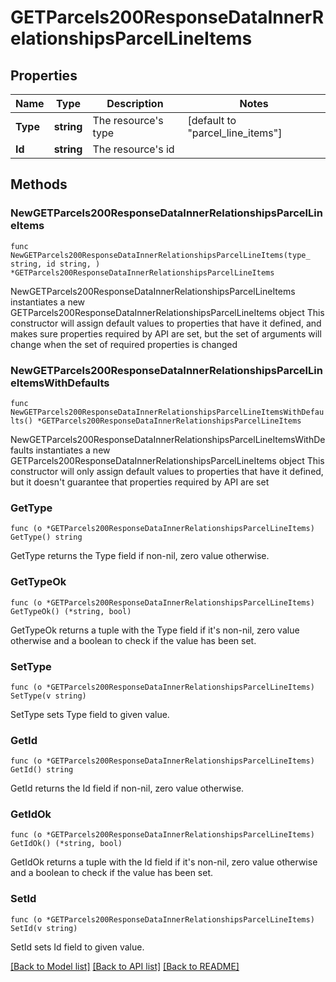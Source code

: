 # GETParcels200ResponseDataInnerRelationshipsParcelLineItems

## Properties

Name | Type | Description | Notes
------------ | ------------- | ------------- | -------------
**Type** | **string** | The resource&#39;s type | [default to "parcel_line_items"]
**Id** | **string** | The resource&#39;s id | 

## Methods

### NewGETParcels200ResponseDataInnerRelationshipsParcelLineItems

`func NewGETParcels200ResponseDataInnerRelationshipsParcelLineItems(type_ string, id string, ) *GETParcels200ResponseDataInnerRelationshipsParcelLineItems`

NewGETParcels200ResponseDataInnerRelationshipsParcelLineItems instantiates a new GETParcels200ResponseDataInnerRelationshipsParcelLineItems object
This constructor will assign default values to properties that have it defined,
and makes sure properties required by API are set, but the set of arguments
will change when the set of required properties is changed

### NewGETParcels200ResponseDataInnerRelationshipsParcelLineItemsWithDefaults

`func NewGETParcels200ResponseDataInnerRelationshipsParcelLineItemsWithDefaults() *GETParcels200ResponseDataInnerRelationshipsParcelLineItems`

NewGETParcels200ResponseDataInnerRelationshipsParcelLineItemsWithDefaults instantiates a new GETParcels200ResponseDataInnerRelationshipsParcelLineItems object
This constructor will only assign default values to properties that have it defined,
but it doesn't guarantee that properties required by API are set

### GetType

`func (o *GETParcels200ResponseDataInnerRelationshipsParcelLineItems) GetType() string`

GetType returns the Type field if non-nil, zero value otherwise.

### GetTypeOk

`func (o *GETParcels200ResponseDataInnerRelationshipsParcelLineItems) GetTypeOk() (*string, bool)`

GetTypeOk returns a tuple with the Type field if it's non-nil, zero value otherwise
and a boolean to check if the value has been set.

### SetType

`func (o *GETParcels200ResponseDataInnerRelationshipsParcelLineItems) SetType(v string)`

SetType sets Type field to given value.


### GetId

`func (o *GETParcels200ResponseDataInnerRelationshipsParcelLineItems) GetId() string`

GetId returns the Id field if non-nil, zero value otherwise.

### GetIdOk

`func (o *GETParcels200ResponseDataInnerRelationshipsParcelLineItems) GetIdOk() (*string, bool)`

GetIdOk returns a tuple with the Id field if it's non-nil, zero value otherwise
and a boolean to check if the value has been set.

### SetId

`func (o *GETParcels200ResponseDataInnerRelationshipsParcelLineItems) SetId(v string)`

SetId sets Id field to given value.



[[Back to Model list]](../README.md#documentation-for-models) [[Back to API list]](../README.md#documentation-for-api-endpoints) [[Back to README]](../README.md)



